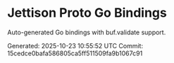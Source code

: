 # Jettison Proto Go Bindings

Auto-generated Go bindings with buf.validate support.

Generated: 2025-10-23 10:55:52 UTC
Commit: 15cedce0bafa586805ca5ff511509fa9b1067c91
